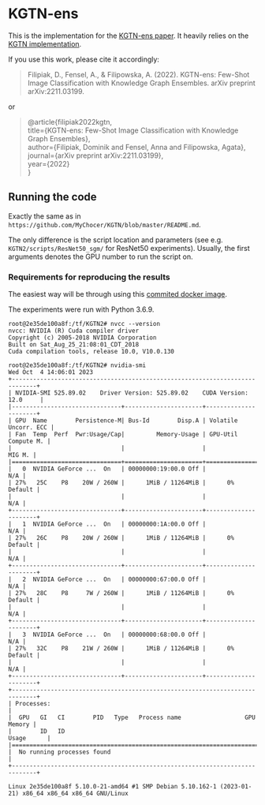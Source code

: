 # KGTN-ens

This is the implementation for the [KGTN-ens paper](https://arxiv.org/abs/2211.03199).
It heavily relies on the [KGTN implementation](https://github.com/MyChocer/KGTN).

If you use this work, please cite it accordingly:
> Filipiak, D., Fensel, A., & Filipowska, A. (2022). KGTN-ens: Few-Shot Image Classification with Knowledge Graph Ensembles. arXiv preprint arXiv:2211.03199.

or
>@article{filipiak2022kgtn,<br/>
>  title={KGTN-ens: Few-Shot Image Classification with Knowledge Graph Ensembles},<br/>
>  author={Filipiak, Dominik and Fensel, Anna and Filipowska, Agata},<br/>
>  journal={arXiv preprint arXiv:2211.03199},<br/>
>year={2022}<br/>
>}

## Running the code

Exactly the same as in `https://github.com/MyChocer/KGTN/blob/master/README.md`.

The only difference is the script location and parameters (see e.g. `KGTN2/scripts/ResNet50_sgm/` for ResNet50 experiments). 
Usually, the first arguments denotes the GPU number to run the script on.


### Requirements for reproducing the results
The easiest way will be through using this [commited docker image](https://hub.docker.com/layers/0xdfdfdf/ai-notebook/kgtn-ens-committed/images/sha256-8b58b7118878a09a337fe43433dfa947720046506a1147455eca9281c6959936?context=repo).


The experiments were run with Python 3.6.9.

 ```{shell}
 root@2e35de100a8f:/tf/KGTN2# nvcc --version
 nvcc: NVIDIA (R) Cuda compiler driver
 Copyright (c) 2005-2018 NVIDIA Corporation
 Built on Sat_Aug_25_21:08:01_CDT_2018
 Cuda compilation tools, release 10.0, V10.0.130
 ```

 ```{shell}
 root@2e35de100a8f:/tf/KGTN2# nvidia-smi
 Wed Oct  4 14:06:01 2023
 +-----------------------------------------------------------------------------+
 | NVIDIA-SMI 525.89.02    Driver Version: 525.89.02    CUDA Version: 12.0     |
 |-------------------------------+----------------------+----------------------+
 | GPU  Name        Persistence-M| Bus-Id        Disp.A | Volatile Uncorr. ECC |
 | Fan  Temp  Perf  Pwr:Usage/Cap|         Memory-Usage | GPU-Util  Compute M. |
 |                               |                      |               MIG M. |
 |===============================+======================+======================|
 |   0  NVIDIA GeForce ...  On   | 00000000:19:00.0 Off |                  N/A |
 | 27%   25C    P8    20W / 260W |      1MiB / 11264MiB |      0%      Default |
 |                               |                      |                  N/A |
 +-------------------------------+----------------------+----------------------+
 |   1  NVIDIA GeForce ...  On   | 00000000:1A:00.0 Off |                  N/A |
 | 27%   26C    P8    20W / 260W |      1MiB / 11264MiB |      0%      Default |
 |                               |                      |                  N/A |
 +-------------------------------+----------------------+----------------------+
 |   2  NVIDIA GeForce ...  On   | 00000000:67:00.0 Off |                  N/A |
 | 27%   28C    P8     7W / 260W |      1MiB / 11264MiB |      0%      Default |
 |                               |                      |                  N/A |
 +-------------------------------+----------------------+----------------------+
 |   3  NVIDIA GeForce ...  On   | 00000000:68:00.0 Off |                  N/A |
 | 27%   32C    P8    21W / 260W |      1MiB / 11264MiB |      0%      Default |
 |                               |                      |                  N/A |
 +-------------------------------+----------------------+----------------------+
 +-----------------------------------------------------------------------------+
 | Processes:                                                                  |
 |  GPU   GI   CI        PID   Type   Process name                  GPU Memory |
 |        ID   ID                                                   Usage      |
 |=============================================================================|
 |  No running processes found                                                 |
 +-----------------------------------------------------------------------------+
 ```

 ```{bash}
Linux 2e35de100a8f 5.10.0-21-amd64 #1 SMP Debian 5.10.162-1 (2023-01-21) x86_64 x86_64 x86_64 GNU/Linux
```